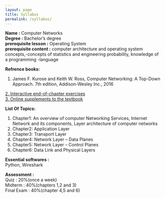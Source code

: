 ```yaml
---
layout: page
title: Syllabus
permalink: /syllabus/
---
```


<div>
<b>Name :</b>  Computer Networks<br>
<b>Degree :</b> Bachelor’s degree<br>
<b>prerequisite lesson :</b> Operating System<br>
<b>prerequisite content :</b> computer architecture and operating system concepts,-concepts of statistics and engineering probability, knowledge of a programming -language<br>


<b>Refrence books:</b><br>
1. James F. Kurose and Keith W. Ross, Computer Networking: A Top-Down Approach. 7th edition, Addison-Wesley Inc., 2016<br>

<a href="http://gaia.cs.umass.edu/kurose_ross/interactive/">2. Interactive end-of-chapter exercises</a><br>
<a href="https://media.pearsoncmg.com/bc/abp/cs-resources/#product,isbn=0133594149">3. Online supplements to the textbook</a><br>
 

<b>List Of Topics:</b><br>
1. Chapter1: An overview of computer Networking Services, Internet Network and its components, Layer architecture of computer networks<br>
2. Chapter2: Application Layer<br>
3. Chapter3: Transport Layer<br>
4. Chapter4: Network Layer – Data Planes<br>
5. Chapter5: Network Layer – Control Planes<br>
6. Chapter6: Data Link and Physical Layers<br>


<b>Essential softwares :</b><br>
Python, Wireshark<br>


<b>Assessment :</b><br>
Quiz : 20%(once a week)<br>
Midterm : 40%(chapters 1,2 and 3)<br>
Final Exam : 40%(chapter 4,5 and 6)<br>
</div>
